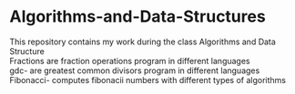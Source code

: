 # Algorithms-and-Data-Structures
This repository contains my work during the class Algorithms and Data Structure
<br />Fractions are fraction operations program in different languages
<br />gdc- are greatest common divisors program in different languages
<br />Fibonacci- computes fibonacii numbers with different types of algorithms
